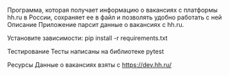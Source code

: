 Программа, которая получает информацию о вакансиях с платформы hh.ru в России, сохраняет ее в файл и позволять удобно работать с ней
Описание
Приложение парсит данные о вакансиях с hh.ru.



Установите зависимости:
pip install -r requirements.txt

Тестирование
Тесты написаны на библиотеке pytest

Ресурсы
Данные о вакансиях взяты с https://dev.hh.ru/

